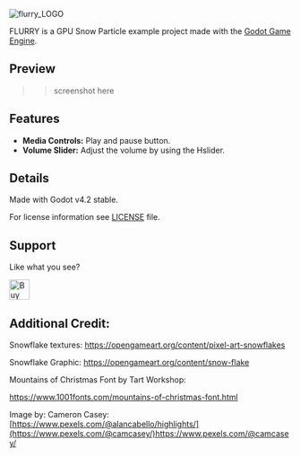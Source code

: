 ![flurry_LOGO](https://github.com/HeyNinety/FLURRY-godot-4-gpu-snow-particles/assets/68526679/1bc0a9fb-57e6-4b65-aeba-44ec4c2c2cf1)


FLURRY is a GPU Snow Particle example project made with the [Godot Game Engine](https://godotengine.org).


## Preview
>>screenshot here


## Features
- **Media Controls:** Play and pause button.
- **Volume Slider:** Adjust the volume by using the Hslider.



## Details
Made with Godot v4.2 stable.

For license information see [LICENSE](LICENSE) file.



## Support
Like what you see?

<a href='https://ko-fi.com/W7W0CJP7P' target='_blank'><img height='36' style='border:0px;height:36px;' src='https://storage.ko-fi.com/cdn/kofi5.png?v=3' border='0' alt='Buy Me a Coffee at ko-fi.com' /></a>


## Additional Credit:
 Snowflake textures:
 https://opengameart.org/content/pixel-art-snowflakes

 Snowflake Graphic:
 https://opengameart.org/content/snow-flake

 Mountains of Christmas Font by Tart Workshop:
 
 https://www.1001fonts.com/mountains-of-christmas-font.html

Image by:
Cameron Casey: [https://www.pexels.com/@alancabello/highlights/](https://www.pexels.com/@camcasey/)https://www.pexels.com/@camcasey/


